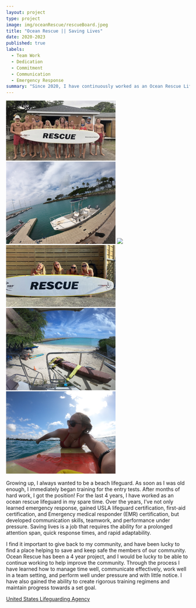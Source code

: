 ```yaml
---
layout: project
type: project
image: img/oceanRescue/rescueBoard.jpeg
title: "Ocean Rescue || Saving Lives"
date: 2020-2023
published: true
labels:
  - Team Work
  - Dedication
  - Commitment
  - Communication
  - Emergency Response
summary: "Since 2020, I have continuously worked as an Ocean Rescue Lifeguard, in both Charleston, SC and Hickam Harbour, HI"
---
```


<div class="text-center p-4">
  <img width="300px" src="../img/oceanRescue/boardGroupPic.jpg" class="img-thumbnail" >
  <img width="300px" src="../img/oceanRescue/rescueBoat.jpeg" class="img-thumbnail" >
  <img width="300px" src="../img/oceanRescue/hurricanElsaPic.jpg" class="img-thumbnail" >
  <img width="300px" src="../img/oceanRescue/boardGirlGroupPic.jpg" class="img-thumbnail" >
  <img width="300px" src="../img/oceanRescue/viewFromTower.jpeg" class="img-thumbnail" >
  <img width="300px" src="../img/oceanRescue/paddlePic.jpeg" class="img-thumbnail" >
</div>

Growing up, I always wanted to be a beach lifeguard. As soon as I was old enough, I immediately began training for the entry tests. After months of hard work, I got the position! For the last 4 years, I have worked as an ocean rescue lifeguard in my spare time. Over the years, I've not only learned emergency response, gained USLA lifeguard certification, first-aid certification, and Emergency medical responder (EMR) certification, but developed communication skills, teamwork, and performance under pressure. Saving lives is a job that requires the ability for a prolonged attention span, quick response times, and rapid adaptability. 

I find it important to give back to my community, and have been lucky to find a place helping to save and keep safe the members of our community. Ocean Rescue has been a 4 year project, and I would be lucky to be able to continue working to help improve the community. Through the process I have learned how to manage time well, communicate effectively, work well in a team setting, and perform well under pressure and with little notice. I have also gained the ability to create rigorous training regimens and maintain progress towards a set goal. 

[United States Lifeguarding Agency](https://www.usla.org/)
